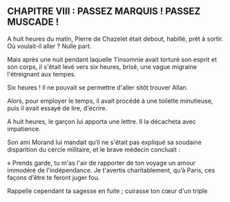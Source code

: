 ## CHAPITRE VIII : PASSEZ MARQUIS ! PASSEZ MUSCADE !

A huit heures du matin, Pierre de Chazelet était debout, habillé, prêt à
sortir. Où voulait-il aller ? Nulle part.

Mais après une nuit pendant laquelle 1’insomnie avait torturé son esprit et son
corps, il s'était levé vers six heures, brisé, une vague migraine l'étreignant aux tempes.

Six heures ! Il ne pouvait se permettre d'aller sitôt trouver Allan.

Alors, pour employer le temps, il avait procédé à une toilette minutieuse, puis il avait essayé de lire, d'écrire.

A huit heures, le garçon lui apporta une lettre. Il la décacheta avec impatience.

Son ami Morand lui mandait qu‘il ne s'était pas expliqué sa soudaine disparition du cercle militaire, et le brave médecin concluait :

« Prends garde, tu m'as l'air de rapporter de ton voyage un amour immodéré
de l'indépendance. Je t'avertis charitablement, qu’à Paris, ces façons d'être te feront juger fou.

Rappelle cependant ta sagesse en fuite ; cuirasse ton cœur d'un triple
